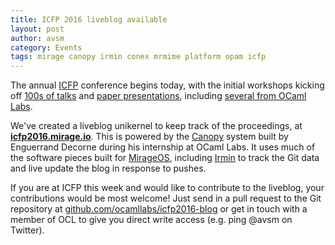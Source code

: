 ```yaml
---
title: ICFP 2016 liveblog available
layout: post
author: avsm
category: Events
tags: mirage canopy irmin conex mrmime platform opam icfp
---
```


The annual [ICFP](http://conf.researchr.org/home/icfp-2016) conference
begins today, with the initial workshops kicking off [100s of
talks](http://conf.researchr.org/program/icfp-2016/program-icfp-2016)
and [paper presentations](https://github.com/gasche/icfp2016-papers),
including [several from OCaml
Labs](https://github.com/ocamllabs/icfp2016-blog/issues?q=is%3Aopen+is%3Aissue+label%3AEssential).

We've created a liveblog unikernel to keep track of the proceedings, at
**[icfp2016.mirage.io](http://icfp2016.mirage.io)**. This is powered by
the [Canopy](http://github.com/engil/Canopy) system built by Enguerrand
Decorne during his internship at OCaml Labs.
It uses much of the software pieces built for
[MirageOS](https://mirage.io), including
[Irmin](https://github.com/mirage/irmin) to track the Git data and live
update the blog in response to pushes.

If you are at ICFP this week and would like to contribute to the
liveblog, your contributions would be most welcome! Just send in a pull
request to the Git repository at
[github.com/ocamllabs/icfp2016-blog](https://github.com/ocamllabs/icfp2016-blog)
or get in touch with a member of OCL to give you direct write access
(e.g. ping @avsm on Twitter).
